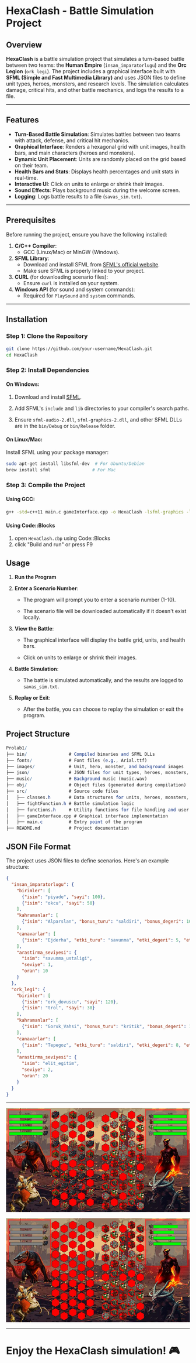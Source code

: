 # HexaClash - Battle Simulation Project

## Overview

**HexaClash** is a battle simulation project that simulates a turn-based battle between two teams: the **Human Empire** (`insan_imparatorlugu`) and the **Orc Legion** (`ork_legi`). The project includes a graphical interface built with **SFML (Simple and Fast Multimedia Library)** and uses JSON files to define unit types, heroes, monsters, and research levels. The simulation calculates damage, critical hits, and other battle mechanics, and logs the results to a file.

---

## Features

- **Turn-Based Battle Simulation**: Simulates battles between two teams with attack, defense, and critical hit mechanics.
- **Graphical Interface**: Renders a hexagonal grid with unit images, health bars, and main characters (heroes and monsters).
- **Dynamic Unit Placement**: Units are randomly placed on the grid based on their team.
- **Health Bars and Stats**: Displays health percentages and unit stats in real-time.
- **Interactive UI**: Click on units to enlarge or shrink their images.
- **Sound Effects**: Plays background music during the welcome screen.
- **Logging**: Logs battle results to a file (`savas_sim.txt`).

---

## Prerequisites

Before running the project, ensure you have the following installed:

1. **C/C++ Compiler**: 
   - GCC (Linux/Mac) or MinGW (Windows).
2. **SFML Library**:
   - Download and install SFML from [SFML's official website](https://www.sfml-dev.org/).
   - Make sure SFML is properly linked to your project.
3. **CURL** (for downloading scenario files):
   - Ensure `curl` is installed on your system.
4. **Windows API** (for sound and system commands):
   - Required for `PlaySound` and `system` commands.

---

## Installation

### Step 1: Clone the Repository

```bash
git clone https://github.com/your-username/HexaClash.git
cd HexaClash
```

### Step 2: Install Dependencies

#### On Windows:
<ol start="1">
  <li>
    <p>
      Download and install
      <a
        href="https://www.sfml-dev.org/download.php"
        target="_blank"
        rel="noreferrer"
        >SFML</a
      >.
    </p>
  </li>
  <li>
    <p>
      Add SFML's <code>include</code> and <code>lib</code> directories to your
      compiler's search paths.
    </p>
  </li>
  <li>
    <p>
      Ensure <code>sfml-audio-2.dll</code>, <code>sfml-graphics-2.dll</code>,
      and other SFML DLLs are in the <code>bin/Debug</code> or
      <code>bin/Release</code> folder.
    </p>
  </li>
</ol>

#### On Linux/Mac:
Install SFML using your package manager:
```bash
sudo apt-get install libsfml-dev  # For Ubuntu/Debian
brew install sfml                # For Mac
```
### Step 3: Compile the Project

#### Using GCC:
```bash
g++ -std=c++11 main.c gameInterface.cpp -o HexaClash -lsfml-graphics -lsfml-window -lsfml-system -lsfml-audio
```

#### Using Code::Blocks
1. open `HexaClash.cbp` using Code::Blocks
2. click "Build and run" or press F9

## Usage

<ol start="1">
  <li>
    <p><strong>Run the Program</strong></p>

  </li>
  <li>
    <p><strong>Enter a Scenario Number</strong>:</p>
    <ul>
      <li>
        <p>The program will prompt you to enter a scenario number (1-10).</p>
      </li>
      <li>
        <p>
          The scenario file will be downloaded automatically if it doesn't exist
          locally.
        </p>
      </li>
    </ul>
  </li>
  <li>
    <p><strong>View the Battle</strong>:</p>
    <ul>
      <li>
        <p>
          The graphical interface will display the battle grid, units, and
          health bars.
        </p>
      </li>
      <li><p>Click on units to enlarge or shrink their images.</p></li>
    </ul>
  </li>
  <li>
    <p><strong>Battle Simulation</strong>:</p>
    <ul>
      <li>
        <p>
          The battle is simulated automatically, and the results are logged to
          <code>savas_sim.txt</code>.
        </p>
      </li>
    </ul>
  </li>
  <li>
    <p><strong>Replay or Exit</strong>:</p>
    <ul>
      <li>
        <p>
          After the battle, you can choose to replay the simulation or exit the
          program.
        </p>
      </li>
    </ul>
  </li>
</ol>

## Project Structure
```mathematica
Prolab1/
├── bin/                # Compiled binaries and SFML DLLs
├── fonts/              # Font files (e.g., Arial.ttf)
├── images/             # Unit, hero, monster, and background images
├── json/               # JSON files for unit types, heroes, monsters, and research
├── music/              # Background music (music.wav)
├── obj/                # Object files (generated during compilation)
├── src/                # Source code files
│   ├── classes.h       # Data structures for units, heroes, monsters, and teams
│   ├── fightFunction.h # Battle simulation logic
│   ├── functions.h     # Utility functions for file handling and user interaction
│   ├── gameInterface.cpp # Graphical interface implementation
│   ├── main.c          # Entry point of the program
├── README.md           # Project documentation
```

## JSON File Format
The project uses JSON files to define scenarios. Here's an example structure:
```json
{
  "insan_imparatorlugu": {
    "birimler": [
      {"isim": "piyade", "sayi": 100},
      {"isim": "okcu", "sayi": 50}
    ],
    "kahramanlar": [
      {"isim": "Alparslan", "bonus_turu": "saldiri", "bonus_degeri": 10, "etkilenen": "piyade"}
    ],
    "canavarlar": [
      {"isim": "Ejderha", "etki_turu": "savunma", "etki_degeri": 5, "etkilenen": "okcu"}
    ],
    "arastirma_seviyesi": {
      "isim": "savunma_ustaligi",
      "seviye": 1,
      "oran": 10
    }
  },
  "ork_legi": {
    "birimler": [
      {"isim": "ork_dovuscu", "sayi": 120},
      {"isim": "trol", "sayi": 30}
    ],
    "kahramanlar": [
      {"isim": "Goruk_Vahsi", "bonus_turu": "kritik", "bonus_degeri": 15, "etkilenen": "ork_dovuscu"}
    ],
    "canavarlar": [
      {"isim": "Tepegoz", "etki_turu": "saldiri", "etki_degeri": 8, "etkilenen": "trol"}
    ],
    "arastirma_seviyesi": {
      "isim": "elit_egitim",
      "seviye": 2,
      "oran": 20
    }
  }
}
```



<hr>

![ww](images/Screenshots(1).bmp)

![ww](images/Screenshots(2).bmp)

<hr>

# Enjoy the HexaClash simulation! 🎮